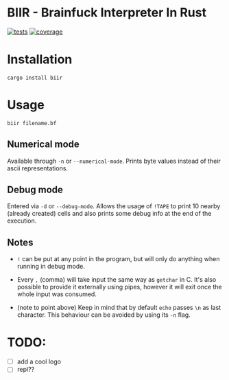 # BIIR - Brainfuck Interpreter In Rust

[![tests](https://gitlab.com/MaksRawski/biir/badges/master/pipeline.svg)](https://gitlab.com/MaksRawski/biir/-/commits/master)
[![coverage](https://codecov.io/gh/MaksRawski/biir/branch/master/graph/badge.svg?token=6YIXCT104V)](https://codecov.io/gh/MaksRawski/biir)

# Installation
`cargo install biir`

# Usage
`biir filename.bf`

## Numerical mode
Available through `-n` or `--numerical-mode`.
Prints byte values instead of their ascii representations.

## Debug mode
Entered via `-d` or `--debug-mode`.
Allows the usage of `!TAPE` to print 10 nearby (already created) cells and
also prints some debug info at the end of the execution.

## Notes
- `!` can be put at any point in the program,
but will only do anything when running in debug mode.

- Every `,` (comma) will take input the same way as `getchar` in C.
It's also possible to provide it externally using pipes,
however it will exit once the whole input was consumed.

- (note to point above) Keep in mind that by default `echo` passes `\n` as last character.
This behaviour can be avoided by using its `-n` flag.


# TODO:
- [ ] add a cool logo
- [ ] repl??
